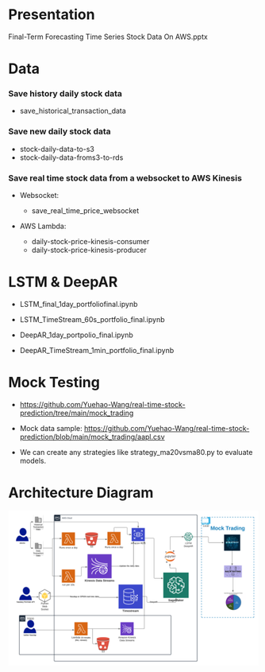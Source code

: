 # Presentation
Final-Term Forecasting Time Series Stock Data On AWS.pptx

# Data

### Save history daily stock data
- save_historical_transaction_data

### Save new daily stock data
- stock-daily-data-to-s3
- stock-daily-data-froms3-to-rds

### Save real time stock data from a websocket to AWS Kinesis

- Websocket: 
  - save_real_time_price_websocket

- AWS Lambda:
  - daily-stock-price-kinesis-consumer
  - daily-stock-price-kinesis-producer


# LSTM & DeepAR
- LSTM_final_1day_portfoliofinal.ipynb
- LSTM_TimeStream_60s_portfolio_final.ipynb

- DeepAR_1day_portpolio_final.ipynb
- DeepAR_TimeStream_1min_portfolio_final.ipynb

# Mock Testing
- https://github.com/Yuehao-Wang/real-time-stock-prediction/tree/main/mock_trading
- Mock data sample: https://github.com/Yuehao-Wang/real-time-stock-prediction/blob/main/mock_trading/aapl.csv

- We can create any strategies like strategy_ma20vsma80.py to evaluate models.


# Architecture Diagram
![plot](./pic/architecture.png)

